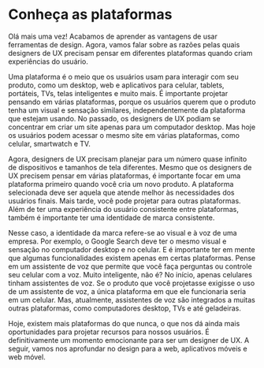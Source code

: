 # Conheça as plataformas

Olá mais uma vez! Acabamos de aprender as vantagens de usar ferramentas de design. Agora, vamos falar sobre as razões pelas quais designers de UX precisam pensar em diferentes plataformas quando criam experiências do usuário.

Uma plataforma é o meio que os usuários usam para interagir com seu produto, como um desktop, web e aplicativos para celular, tablets, portáteis, TVs, telas inteligentes e muito mais. É importante projetar pensando em várias plataformas, porque os usuários querem que o produto tenha um visual e sensação similares, independentemente da plataforma que estejam usando. No passado, os designers de UX podiam se concentrar em criar um site apenas para um computador desktop. Mas hoje os usuários podem acessar o mesmo site em várias plataformas, como celular, smartwatch e TV.

Agora, designers de UX precisam planejar para um número quase infinito de dispositivos e tamanhos de tela diferentes. Mesmo que os designers de UX precisem pensar em várias plataformas, é importante focar em uma plataforma primeiro quando você cria um novo produto. A plataforma selecionada deve ser aquela que atende melhor às necessidades dos usuários finais. Mais tarde, você pode projetar para outras plataformas. Além de ter uma experiência do usuário consistente entre plataformas, também é importante ter uma identidade de marca consistente.

Nesse caso, a identidade da marca refere-se ao visual e à voz de uma empresa. Por exemplo, o Google Search deve ter o mesmo visual e sensação no computador desktop e no celular. E é importante ter em mente que algumas funcionalidades existem apenas em certas plataformas. Pense em um assistente de voz que permite que você faça perguntas ou controle seu celular com a voz. Muito inteligente, não é? No início, apenas celulares tinham assistentes de voz. Se o produto que você projetasse exigisse o uso de um assistente de voz, a única plataforma em que ele funcionaria seria em um celular. Mas, atualmente, assistentes de voz são integrados a muitas outras plataformas, como computadores desktop, TVs e até geladeiras.

Hoje, existem mais plataformas do que nunca, o que nos dá ainda mais oportunidades para projetar recursos para nossos usuários. É definitivamente um momento emocionante para ser um designer de UX. A seguir, vamos nos aprofundar no design para a web, aplicativos móveis e web móvel.